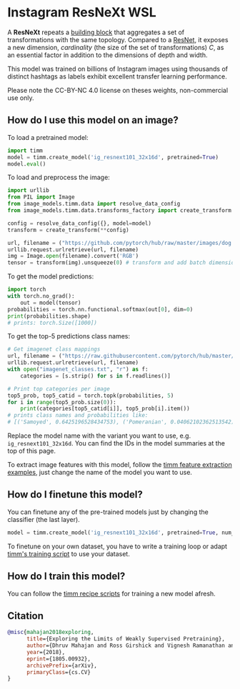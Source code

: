 # Instagram ResNeXt WSL

A **ResNeXt** repeats a [building block](https://paperswithcode.com/method/resnext-block) that aggregates a set of transformations with the same topology. Compared to a [ResNet](https://paperswithcode.com/method/resnet), it exposes a new dimension,  *cardinality* (the size of the set of transformations) $C$, as an essential factor in addition to the dimensions of depth and width. 

This model was trained on billions of Instagram images using thousands of distinct hashtags as labels exhibit excellent transfer learning performance. 

Please note the CC-BY-NC 4.0 license on theses weights, non-commercial use only.

## How do I use this model on an image?
To load a pretrained model:

```python
import timm
model = timm.create_model('ig_resnext101_32x16d', pretrained=True)
model.eval()
```

To load and preprocess the image:
```python 
import urllib
from PIL import Image
from image_models.timm.data import resolve_data_config
from image_models.timm.data.transforms_factory import create_transform

config = resolve_data_config({}, model=model)
transform = create_transform(**config)

url, filename = ("https://github.com/pytorch/hub/raw/master/images/dog.jpg", "dog.jpg")
urllib.request.urlretrieve(url, filename)
img = Image.open(filename).convert('RGB')
tensor = transform(img).unsqueeze(0) # transform and add batch dimension
```

To get the model predictions:
```python
import torch
with torch.no_grad():
    out = model(tensor)
probabilities = torch.nn.functional.softmax(out[0], dim=0)
print(probabilities.shape)
# prints: torch.Size([1000])
```

To get the top-5 predictions class names:
```python
# Get imagenet class mappings
url, filename = ("https://raw.githubusercontent.com/pytorch/hub/master/imagenet_classes.txt", "imagenet_classes.txt")
urllib.request.urlretrieve(url, filename) 
with open("imagenet_classes.txt", "r") as f:
    categories = [s.strip() for s in f.readlines()]

# Print top categories per image
top5_prob, top5_catid = torch.topk(probabilities, 5)
for i in range(top5_prob.size(0)):
    print(categories[top5_catid[i]], top5_prob[i].item())
# prints class names and probabilities like:
# [('Samoyed', 0.6425196528434753), ('Pomeranian', 0.04062102362513542), ('keeshond', 0.03186424449086189), ('white wolf', 0.01739676296710968), ('Eskimo dog', 0.011717947199940681)]
```

Replace the model name with the variant you want to use, e.g. `ig_resnext101_32x16d`. You can find the IDs in the model summaries at the top of this page.

To extract image features with this model, follow the [timm feature extraction examples](https://rwightman.github.io/pytorch-image-models/feature_extraction/), just change the name of the model you want to use.

## How do I finetune this model?
You can finetune any of the pre-trained models just by changing the classifier (the last layer).
```python
model = timm.create_model('ig_resnext101_32x16d', pretrained=True, num_classes=NUM_FINETUNE_CLASSES)
```
To finetune on your own dataset, you have to write a training loop or adapt [timm's training
script](https://github.com/rwightman/pytorch-image-models/blob/master/train.py) to use your dataset.

## How do I train this model?

You can follow the [timm recipe scripts](https://rwightman.github.io/pytorch-image-models/scripts/) for training a new model afresh.

## Citation

```BibTeX
@misc{mahajan2018exploring,
      title={Exploring the Limits of Weakly Supervised Pretraining}, 
      author={Dhruv Mahajan and Ross Girshick and Vignesh Ramanathan and Kaiming He and Manohar Paluri and Yixuan Li and Ashwin Bharambe and Laurens van der Maaten},
      year={2018},
      eprint={1805.00932},
      archivePrefix={arXiv},
      primaryClass={cs.CV}
}
```

<!--
Type: model-index
Collections:
- Name: IG ResNeXt
  Paper:
    Title: Exploring the Limits of Weakly Supervised Pretraining
    URL: https://paperswithcode.com/paper/exploring-the-limits-of-weakly-supervised
Models:
- Name: ig_resnext101_32x16d
  In Collection: IG ResNeXt
  Metadata:
    FLOPs: 46623691776
    Parameters: 194030000
    File Size: 777518664
    Architecture:
    - 1x1 Convolution
    - Batch Normalization
    - Convolution
    - Global Average Pooling
    - Grouped Convolution
    - Max Pooling
    - ReLU
    - ResNeXt Block
    - Residual Connection
    - Softmax
    Tasks:
    - Image Classification
    Training Techniques:
    - Nesterov Accelerated Gradient
    - Weight Decay
    Training Data:
    - IG-3.5B-17k
    - ImageNet
    Training Resources: 336x GPUs
    ID: ig_resnext101_32x16d
    Epochs: 100
    Layers: 101
    Crop Pct: '0.875'
    Momentum: 0.9
    Batch Size: 8064
    Image Size: '224'
    Weight Decay: 0.001
    Interpolation: bilinear
  Code: https://github.com/rwightman/pytorch-image-models/blob/d8e69206be253892b2956341fea09fdebfaae4e3/timm/models/resnet.py#L874
  Weights: https://download.pytorch.org/models/ig_resnext101_32x16-c6f796b0.pth
  Results:
  - Task: Image Classification
    Dataset: ImageNet
    Metrics:
      Top 1 Accuracy: 84.16%
      Top 5 Accuracy: 97.19%
- Name: ig_resnext101_32x32d
  In Collection: IG ResNeXt
  Metadata:
    FLOPs: 112225170432
    Parameters: 468530000
    File Size: 1876573776
    Architecture:
    - 1x1 Convolution
    - Batch Normalization
    - Convolution
    - Global Average Pooling
    - Grouped Convolution
    - Max Pooling
    - ReLU
    - ResNeXt Block
    - Residual Connection
    - Softmax
    Tasks:
    - Image Classification
    Training Techniques:
    - Nesterov Accelerated Gradient
    - Weight Decay
    Training Data:
    - IG-3.5B-17k
    - ImageNet
    Training Resources: 336x GPUs
    ID: ig_resnext101_32x32d
    Epochs: 100
    Layers: 101
    Crop Pct: '0.875'
    Momentum: 0.9
    Batch Size: 8064
    Image Size: '224'
    Weight Decay: 0.001
    Interpolation: bilinear
    Minibatch Size: 8064
  Code: https://github.com/rwightman/pytorch-image-models/blob/d8e69206be253892b2956341fea09fdebfaae4e3/timm/models/resnet.py#L885
  Weights: https://download.pytorch.org/models/ig_resnext101_32x32-e4b90b00.pth
  Results:
  - Task: Image Classification
    Dataset: ImageNet
    Metrics:
      Top 1 Accuracy: 85.09%
      Top 5 Accuracy: 97.44%
- Name: ig_resnext101_32x48d
  In Collection: IG ResNeXt
  Metadata:
    FLOPs: 197446554624
    Parameters: 828410000
    File Size: 3317136976
    Architecture:
    - 1x1 Convolution
    - Batch Normalization
    - Convolution
    - Global Average Pooling
    - Grouped Convolution
    - Max Pooling
    - ReLU
    - ResNeXt Block
    - Residual Connection
    - Softmax
    Tasks:
    - Image Classification
    Training Techniques:
    - Nesterov Accelerated Gradient
    - Weight Decay
    Training Data:
    - IG-3.5B-17k
    - ImageNet
    Training Resources: 336x GPUs
    ID: ig_resnext101_32x48d
    Epochs: 100
    Layers: 101
    Crop Pct: '0.875'
    Momentum: 0.9
    Batch Size: 8064
    Image Size: '224'
    Weight Decay: 0.001
    Interpolation: bilinear
  Code: https://github.com/rwightman/pytorch-image-models/blob/d8e69206be253892b2956341fea09fdebfaae4e3/timm/models/resnet.py#L896
  Weights: https://download.pytorch.org/models/ig_resnext101_32x48-3e41cc8a.pth
  Results:
  - Task: Image Classification
    Dataset: ImageNet
    Metrics:
      Top 1 Accuracy: 85.42%
      Top 5 Accuracy: 97.58%
- Name: ig_resnext101_32x8d
  In Collection: IG ResNeXt
  Metadata:
    FLOPs: 21180417024
    Parameters: 88790000
    File Size: 356056638
    Architecture:
    - 1x1 Convolution
    - Batch Normalization
    - Convolution
    - Global Average Pooling
    - Grouped Convolution
    - Max Pooling
    - ReLU
    - ResNeXt Block
    - Residual Connection
    - Softmax
    Tasks:
    - Image Classification
    Training Techniques:
    - Nesterov Accelerated Gradient
    - Weight Decay
    Training Data:
    - IG-3.5B-17k
    - ImageNet
    Training Resources: 336x GPUs
    ID: ig_resnext101_32x8d
    Epochs: 100
    Layers: 101
    Crop Pct: '0.875'
    Momentum: 0.9
    Batch Size: 8064
    Image Size: '224'
    Weight Decay: 0.001
    Interpolation: bilinear
  Code: https://github.com/rwightman/pytorch-image-models/blob/d8e69206be253892b2956341fea09fdebfaae4e3/timm/models/resnet.py#L863
  Weights: https://download.pytorch.org/models/ig_resnext101_32x8-c38310e5.pth
  Results:
  - Task: Image Classification
    Dataset: ImageNet
    Metrics:
      Top 1 Accuracy: 82.7%
      Top 5 Accuracy: 96.64%
-->